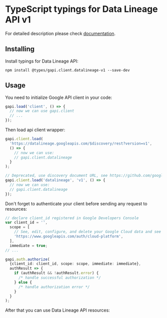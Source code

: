 # TypeScript typings for Data Lineage API v1

For detailed description please check [documentation](https://cloud.google.com/data-catalog).

## Installing

Install typings for Data Lineage API:

```
npm install @types/gapi.client.datalineage-v1 --save-dev
```

## Usage

You need to initialize Google API client in your code:

```typescript
gapi.load('client', () => {
  // now we can use gapi.client
  // ...
});
```

Then load api client wrapper:

```typescript
gapi.client.load(
  'https://datalineage.googleapis.com/$discovery/rest?version=v1',
  () => {
    // now we can use:
    // gapi.client.datalineage
  }
);
```

```typescript
// Deprecated, use discovery document URL, see https://github.com/google/google-api-javascript-client/blob/master/docs/reference.md#----gapiclientloadname----version----callback--
gapi.client.load('datalineage', 'v1', () => {
  // now we can use:
  // gapi.client.datalineage
});
```

Don't forget to authenticate your client before sending any request to resources:

```typescript
// declare client_id registered in Google Developers Console
var client_id = '',
  scope = [
    // See, edit, configure, and delete your Google Cloud data and see the email address for your Google Account.
    'https://www.googleapis.com/auth/cloud-platform',
  ],
  immediate = true;
// ...

gapi.auth.authorize(
  {client_id: client_id, scope: scope, immediate: immediate},
  authResult => {
    if (authResult && !authResult.error) {
      /* handle successful authorization */
    } else {
      /* handle authorization error */
    }
  }
);
```

After that you can use Data Lineage API resources: <!-- TODO: make this work for multiple namespaces -->

```typescript

```
